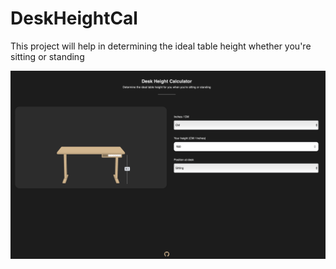 # DeskHeightCal
This project will help in determining the ideal table height whether you're sitting or standing

<center><img src="preview.png"></img></center>
